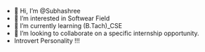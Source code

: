 - 👋 Hi, I’m @Subhashree
- 👀 I’m interested in Softwear Field
- 🌱 I’m currently learning (B.Tach)_CSE
- 💞️ I’m looking to collaborate on a specific internship opportunity.
-  Introvert Personality !!!

<!---
subu123s/subu123s is a ✨ special ✨ repository because its `README.md` (this file) appears on your GitHub profile.
You can click the Preview link to take a look at your changes.
--->
